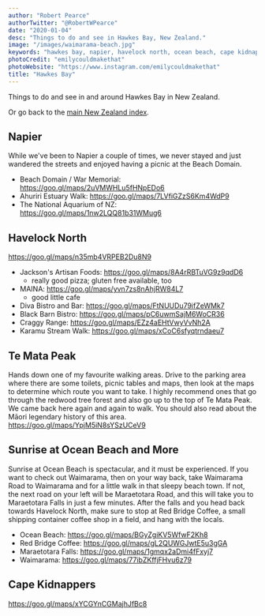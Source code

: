 ```yaml
---
author: "Robert Pearce"
authorTwitter: "@RobertWPearce"
date: "2020-01-04"
desc: "Things to do and see in Hawkes Bay, New Zealand."
image: "/images/waimarama-beach.jpg"
keywords: "hawkes bay, napier, havelock north, ocean beach, cape kidnappers, new zealand"
photoCredit: "emilycouldmakethat"
photoWebsite: "https://www.instagram.com/emilycouldmakethat"
title: "Hawkes Bay"
---
```


Things to do and see in and around Hawkes Bay in New Zealand.

Or go back to the [main New Zealand index](/new-zealand/index.html).

## Napier
While we've been to Napier a couple of times, we never stayed and just wandered
the streets and enjoyed having a picnic at the Beach Domain.

* Beach Domain / War Memorial: https://goo.gl/maps/2uVMWHLu5fHNpEDo6
* Ahuriri Estuary Walk: https://goo.gl/maps/7LVfiGZzS6Km4WdP9
* The National Aquarium of NZ: https://goo.gl/maps/1nw2LQQ81b31WMug6

## Havelock North
https://goo.gl/maps/n35mb4VRPEB2Du8N9

* Jackson's Artisan Foods: https://goo.gl/maps/8A4rRBTuVG9z9qdD6
  * really good pizza; gluten free available, too
* MAINA: https://goo.gl/maps/yvn7zs8nAhjRW84L7
  * good little cafe
* Diva Bistro and Bar: https://goo.gl/maps/FtNUUDu79ifZeWMk7
* Black Barn Bistro: https://goo.gl/maps/pC6uwmSajM6WoCR36
* Craggy Range: https://goo.gl/maps/EZz4aEHtVwyVvNh2A
* Karamu Stream Walk: https://goo.gl/maps/xCoC6sfyqtrndaeu7

## Te Mata Peak
Hands down one of my favourite walking areas. Drive to the parking area where
there are some toilets, picnic tables and maps, then look at the maps to
determine which route you want to take. I highly recommend ones that go through
the redwood tree forest and also go up to the top of Te Mata Peak. We came back
here again and again to walk. You should also read about the Māori legendary
history of this area.
https://goo.gl/maps/YpjM5iN8sYSzUCeV9

## Sunrise at Ocean Beach and More
Sunrise at Ocean Beach is spectacular, and it must be experienced. If you want
to check out Waimarama, then on your way back, take Waimarama Road to Waimarama
and for a little walk in that sleepy beach town. If not, the next road on your
left will be Maraetotara Road, and this will take you to Maraetotara Falls in
just a few minutes. After the falls and you head back towards Havelock North,
make sure to stop at Red Bridge Coffee, a small shipping container coffee shop
in a field, and hang with the locals.

* Ocean Beach: https://goo.gl/maps/BGyZgiKV5WfwF2Kh8
* Red Bridge Coffee: https://goo.gl/maps/gL2QUWGJwtE5u3gGA
* Maraetotara Falls: https://goo.gl/maps/1gmqx2aDmi4fFxyj7
* Waimarama: https://goo.gl/maps/77ibZKffjFHvu6z79

## Cape Kidnappers
https://goo.gl/maps/xYCGYnCGMajhJfBc8
